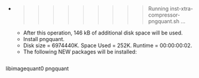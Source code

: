 * >>>>>>>>> Running inst-xtra-compressor-pngquant.sh ...
  * After this operation, 146 kB of additional disk space will be used.
  * Install pngquant.
  * Disk size = 6974440K. Space Used = 252K. Runtime = 00:00:00:02.
  * The following NEW packages will be installed:
  ```bash
libimagequant0 pngquant
  ```

